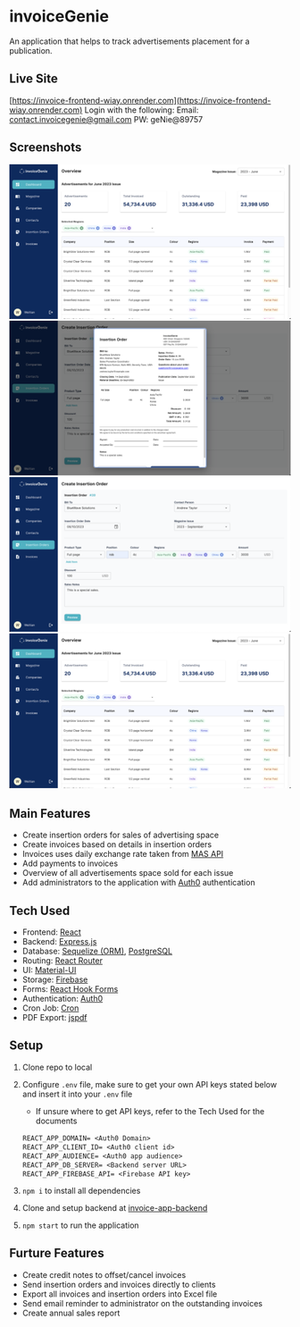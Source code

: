 # invoiceGenie

An application that helps to track advertisements placement for a publication.

## Live Site

[https://invoice-frontend-wiay.onrender.com](https://invoice-frontend-wiay.onrender.com)
Login with the following:
Email: contact.invoicegenie@gmail.com
PW: geNie@89757

## Screenshots

![](src/screenshots/Overview.png)
![](src/screenshots/Insertion-Orders.png)
![](src/screenshots/Create-Insertion-Orders.png)
![](src/screenshots/Overview.png)

## Main Features

- Create insertion orders for sales of advertising space
- Create invoices based on details in insertion orders
- Invoices uses daily exchange rate taken from [MAS API](https://www.mas.gov.sg/statistics/exchange-rates)
- Add payments to invoices
- Overview of all advertisements space sold for each issue
- Add administrators to the application with [Auth0](https://auth0.com/) authentication

## Tech Used

- Frontend: [React](https://react.dev/)
- Backend: [Express.js](https://expressjs.com/)
- Database: [Sequelize (ORM)](https://sequelize.org/), [PostgreSQL](https://www.postgresql.org/)
- Routing: [React Router](https://reactrouter.com/en/main)
- UI: [Material-UI](https://mui.com/)
- Storage: [Firebase](https://firebase.google.com/)
- Forms: [React Hook Forms](https://react-hook-form.com/)
- Authentication: [Auth0](https://auth0.com/)
- Cron Job: [Cron](https://www.npmjs.com/package/cron)
- PDF Export: [jspdf](https://www.npmjs.com/package/jspdf)

## Setup

1. Clone repo to local

2. Configure `.env` file, make sure to get your own API keys stated below and insert it into your `.env` file

   - If unsure where to get API keys, refer to the Tech Used for the documents

   ```
   REACT_APP_DOMAIN= <Auth0 Domain>
   REACT_APP_CLIENT_ID= <Auth0 client id>
   REACT_APP_AUDIENCE= <Auth0 app audience>
   REACT_APP_DB_SERVER= <Backend server URL>
   REACT_APP_FIREBASE_API= <Firebase API key>
   ```

3. `npm i` to install all dependencies

4. Clone and setup backend at [invoice-app-backend](https://github.com/hWeitian/invoice-app-backend)

5. `npm start` to run the application

## Furture Features

- Create credit notes to offset/cancel invoices
- Send insertion orders and invoices directly to clients
- Export all invoices and insertion orders into Excel file
- Send email reminder to administrator on the outstanding invoices
- Create annual sales report
